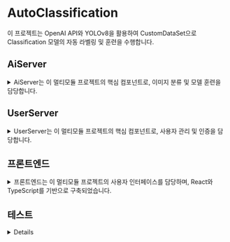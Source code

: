 # AutoClassification

이 프로젝트는 OpenAI API와 YOLOv8을 활용하여 CustomDataSet으로 Classification 모델의 자동 라벨링 및 훈련을 수행합니다.

## AiServer

<details>
<summary>AiServer는 이 멀티모듈 프로젝트의 핵심 컴포넌트로, 이미지 분류 및 모델 훈련을 담당합니다.</summary>

### 주요 기능

- OpenAI의 GPT-4 Vision을 사용한 자동 이미지 분류
- 커스텀 데이터셋 생성 및 관리
- 특정 분류 작업을 위한 YOLOv8 모델 훈련
- 분류 및 훈련 작업을 위한 RESTful API
- 비동기 처리를 위한 RabbitMQ 통합
- 동시 처리 및 개선된 오류 처리로 성능 최적화
- 디버깅 및 모니터링을 위한 구조화된 로깅 시스템

### 시작하기

#### 전제 조건

- Python 3.11+
- Docker (선택사항)
- RabbitMQ 서버

#### 설치

1. 저장소 클론:
   ```
   git clone https://github.com/yourusername/AutoClassification.git
   cd AutoClassification
   ```

2. 의존성 설치:
   ```
   pip install -r AiServer/requirements.txt
   ```

3. 환경 변수 설정:
   - `.env.example`을 `.env`로 복사
   - 필요한 변수 입력 (자세한 내용은 `config.py` 참조)

#### 애플리케이션 실행

1. Flask 서버 시작:
   ```
   python AiServer/app.py
   ```

2. (선택사항) Docker로 실행:
   ```
   docker-compose up --build AiServer
   ```

### API 엔드포인트

- `/api/classify`: POST - 이미지 분류
- `/api/testclassify`: POST - 결과 저장 없이 분류 테스트
- `/api/train`: POST - 작업 공간에서 모델 훈련
- `/health`: GET - 헬스 체크

### 프로젝트 구조

- `AiServer/`: 메인 애플리케이션 디렉토리
  - `api/`: API 라우트 및 오류 핸들러
  - `services/`: 비즈니스 로직 및 데이터 처리
  - `models/`: 데이터 모델
  - `utils/`: 유틸리티 함수 및 헬퍼
  - `exceptions/`: 커스텀 예외 클래스
  - `tests/`: 단위 및 통합 테스트 (진행 중)
  - `config.py`: 설정 관리

### 성능 최적화

애플리케이션은 다음과 같이 성능이 최적화되었습니다:
- 병렬 처리 증가로 이미지 청크의 동시 처리
- 재시도 및 오류 복구를 통한 RabbitMQ 연결 처리 개선
- 향상된 동시성으로 비동기 이미지 처리 및 분류
- API 요청을 위한 이미지 크기 조정 최적화
- 스트리밍 응답을 통한 효율적인 메모리 사용

### 문제 해결

문제가 발생하면 다음 사항을 확인하세요:
- 모든 환경 변수가 올바르게 설정되었는지 확인
- RabbitMQ 서버가 실행 중이고 접근 가능한지 확인
- OpenAI API 키가 유효하고 충분한 크레딧이 있는지 확인
- Docker 사용자의 경우 Docker 데몬이 실행 중인지 확인

더 자세한 로그를 보려면 설정에서 로그 레벨을 DEBUG로 설정하세요.

</details>

## UserServer

<details>
<summary>UserServer는 이 멀티모듈 프로젝트의 핵심 컴포넌트로, 사용자 관리 및 인증을 담당합니다.</summary>

### 주요 기능

- 사용자 등록, 인증 및 권한 관리
- OAuth2 및 JWT 기반의 보안 시스템
- 워크스페이스 관리 및 협업 기능
- 실시간 알림 시스템 (SSE 활용)
- 파일 업로드 및 관리
- 머신러닝 관련 작업 요청 및 결과 처리

### 기술 스택

- 언어: Kotlin
- 프레임워크: Spring Boot 3.2.8
- 데이터베이스: PostgreSQL
- ORM: Spring Data JPA
- 캐싱: Redis
- 메시징: RabbitMQ
- 보안: Spring Security, OAuth2, JWT
- API 문서화: Swagger (SpringDoc)

### 시작하기

#### 전제 조건

- JDK 21+
- Docker (선택사항)
- PostgreSQL 데이터베이스
- Redis 서버
- RabbitMQ 서버

#### 설치 및 실행

1. 저장소 클론:
   ```
   git clone https://github.com/yourusername/AutoClassification.git
   cd AutoClassification/UserServer
   ```

2. 환경 변수 설정:
   - `application.yml` 파일에서 필요한 설정 수정 (데이터베이스 연결 정보 등)

3. 애플리케이션 빌드 및 실행:
   ```
   ./gradlew bootRun
   ```

4. (선택사항) Docker로 실행:
   ```
   docker-compose up --build UserServer
   ```

### 주요 API 엔드포인트

- `/api/member`: 사용자 관리 관련 API
- `/api/workspace`: 워크스페이스 관리 API
- `/api/train`: 머신러닝 훈련 데이터 관리 API
- `/api/alarm`: 알림 관리 API
- `/api/sse`: 서버-센트 이벤트(SSE) 관련 API
- `/auth`: 인증 관련 API

### 프로젝트 구조

- `src/main/kotlin/cc/nobrain/dev/userserver/`
  - `common/`: 공통 유틸리티 및 설정
  - `config/`: 애플리케이션 설정
  - `domain/`: 도메인별 로직 및 엔티티
  - `security/`: 보안 관련 설정 및 구현

### 보안 및 인증

- Spring Security를 이용한 인증 및 인가
- OAuth2 및 JWT 기반의 토큰 인증 시스템
- 비밀번호 암호화에 BCrypt 알고리즘 사용

### 성능 최적화

- Redis를 이용한 캐싱 구현
- 데이터베이스 인덱싱 및 쿼리 최적화
- 비동기 처리를 위한 코루틴 사용

### 문제 해결

문제가 발생하면 다음 사항을 확인하세요:
- 모든 환경 변수가 올바르게 설정되었는지 확인
- 데이터베이스, Redis, RabbitMQ 서버가 실행 중이고 접근 가능한지 확인
- 로그 파일을 확인하여 상세한 오류 메시지 확인

더 자세한 로그를 보려면 `application.yml`에서 로그 레벨을 DEBUG로 설정하세요.

</details>

## 프론트엔드

<details>
<summary>프론트엔드는 이 멀티모듈 프로젝트의 사용자 인터페이스를 담당하며, React와 TypeScript를 기반으로 구축되었습니다.</summary>

### 주요 기능

- 사용자 관리 (회원가입, 로그인, 프로필 관리)
- 워크스페이스 관리 (생성, 조회, 수정, 삭제, 멤버 초대)
- 실시간 알림 시스템 (Server-Sent Events 사용)
- 파일 관리 (이미지 업로드 및 관리)
- 머신러닝 통합 (이미지 분류 및 자동 라벨링 인터페이스)
- 테스트 분류 (테스트 이미지 업로드 및 분류)

### 기술 스택

- 언어: TypeScript
- 프레임워크: React
- 상태 관리: Redux (Redux Toolkit)
- UI 라이브러리: Material-UI (MUI)
- 라우팅: React Router
- HTTP 클라이언트: Axios
- 빌드 도구: Create React App
- 패키지 관리자: Yarn

### 시작하기

#### 전제 조건

- Node.js 20+
- Yarn

#### 설치 및 실행

1. 저장소 클론:
   ```
   git clone https://github.com/yourusername/AutoClassification.git
   cd AutoClassification/front
   ```

2. 의존성 설치:
   ```
   yarn install
   ```

3. 개발 서버 실행:
   ```
   yarn start
   ```

4. 프로덕션 빌드:
   ```
   yarn build
   ```

### 주요 구조

- `src/`: 소스 코드 디렉토리
  - `components/`: 재사용 가능한 React 컴포넌트
  - `pages/`: 페이지 레벨 컴포넌트
  - `layouts/`: 레이아웃 컴포넌트 (예: TopBar, LeftBar)
  - `stores/`: Redux 스토어 설정 및 슬라이스
  - `services/`: API 서비스 및 기타 유틸리티
  - `utils/`: 유틸리티 함수 및 상수
  - `models/`: TypeScript 인터페이스 및 타입

### 상태 관리

- Redux를 사용한 전역 상태 관리
- Redux Toolkit을 활용한 효율적인 Redux 개발
- redux-persist를 사용한 상태 유지

### 라우팅

- React Router를 사용한 클라이언트 사이드 라우팅
- `src/Routers.tsx`에 라우트 정의

### API 통합

- Axios를 사용한 백엔드 HTTP 요청
- API 서비스는 `src/service/Apis/` 디렉토리에 구성

### 인증

- JWT 기반 인증
- 인증 상태는 Redux에서 관리되며 세션 스토리지에 유지

### 개발 및 빌드 프로세스

- 개발 서버: `yarn start`
- 프로덕션 빌드: `yarn build`
- 린팅: ESLint with 커스텀 설정

### 배포

- Docker를 사용한 애플리케이션 컨테이너화
- Jenkins를 통한 CI/CD (`Jenkinsfile`에 구성)

</details>

## 테스트
<details>

테스트 환경 접속: [http://toy.dev.nobrain.cc/sign-in](http://toy.dev.nobrain.cc/sign-in)

테스트 계정:
- 사용자 이름: test@test.com
- 비밀번호: 123123!

</details>
